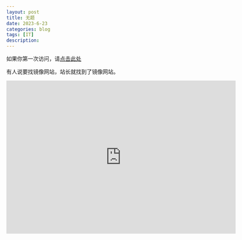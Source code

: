 ```yaml
---
layout: post
title: 无题
date: 2023-6-23
categories: blog
tags: [IT]
description: 
---
```


如果你第一次访问，请[点击此处](https://ovule-seed.github.io/blog/2023/01/30/z9-%E6%A0%B8%E5%BF%83/)

有人说要找镜像网站，站长就找到了镜像网站。

<iframe src="https://chat10.aichatos.xyz/" width="600" height="400" frameborder="0"></iframe>
